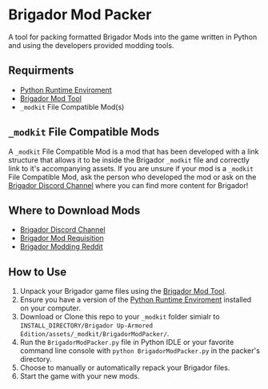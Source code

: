 # Brigador Mod Packer
A tool for packing formatted Brigador Mods into the game written in Python and using the developers provided modding tools.

## Requirments
* [Python Runtime Enviroment](https://www.python.org/downloads/)
* [Brigador Mod Tool](http://stellarjockeys.com/BrigadorModKit.zip)
* `_modkit` File Compatible Mod(s)

## `_modkit` File Compatible Mods
A `_modkit` File Compatible Mod is a mod that has been developed with a link structure that allows it to be inside the Brigador `_modkit` file and correctly link to it's accompanying assets.
If you are unsure if your mod is a `_modkit` File Compatible Mod, ask the person who developed the mod or ask on the [Brigador Discord Channel](https://discord.gg/z4Egp3A) where you can find more content for Brigador!

## Where to Download Mods
* [Brigador Discord Channel](https://discord.gg/z4Egp3A)
* [Brigador Mod Requisition](http://brodymcmedia.com/mediaContent/Tools/BrigadorModSpot/)
* [Brigador Modding Reddit](https://www.reddit.com/r/BrigadorModding/)

## How to Use
1. Unpack your Brigador game files using the [Brigador Mod Tool](http://stellarjockeys.com/BrigadorModKit.zip).
1. Ensure you have a version of the [Python Runtime Enviroment](https://www.python.org/downloads/) installed on your computer.
1. Download or Clone this repo to your `_modkit` folder simialr to `INSTALL_DIRECTORY/Brigador Up-Armored Edition/assets/_modkit/BrigadorModPacker/`.
1. Run the `BrigadorModPacker.py` file in Python IDLE or your favorite command line console with `python BrigadorModPacker.py` in the packer's directory.
1. Choose to manually or automatically repack your Brigador files.
1. Start the game with your new mods.
